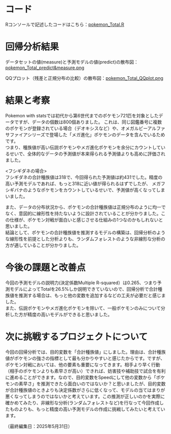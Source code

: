# コード
Rコンソールで記述したコードはこちら：[pokemon_Total.R](pokemon_Total.R/) 

# 回帰分析結果
データセットの値(measure)と予測モデルの値(predict)の散布図：[pokemon_Total_predict&measure.png](pokemon_Total_predict&measure.png/) <br>

QQプロット（残差と正規分布の比較）の散布図：[pokemon_Total_QQplot.png](pokemon_Total_QQplot.png)

# 結果と考察
Pokemon with statsでは初代から第6世代までのポケモン721匹を対象としたデータですが、データの個数は800個ありました。
これは、同じ図鑑番号に複数のポケモンが登録されている場合（デオキシスなど）や、オメガルビーアルファサファイアシリーズで登場した「メガ進化」ポケモンのデータを含んでいるためです。<br>
つまり、種族値が高い伝説ポケモンやメガ進化ポケモンを余分にカウントしているせいで、全体的なデータの予測値が本来得られる予測値よりも高めに評価されました。<br>

<フシギダネの場合><br>
フシギダネの合計種族値は318で、今回得られた予測値は約431でした。精度の高い予測モデルであれば、もっと318に近い値が得られるはずでしたが、
メガフシギバナのようなポケモンをカウントしているせいで、予測値が高くなってしまいました。<br>

また、データの分布状況から、ポケモンの合計種族値は正規分布のように均一でなく、意図的に線形性を持たないように設計されていることが分かりました。この仕様が、ポケモン対戦が面白いと感じさせる仕組みの1つなのかもしれないと思いました。<br>
結論として、ポケモンの合計種族値を推測するモデルの構築は、回帰分析のような線形性を前提とした分析よりも、ランダムフォレストのような非線形な分析の方が適していることが分かりました。

# 今後の課題と改善点
今回の予測モデルの説明力(決定係数Multiple R-squared）は0.265、つまり予測モデルによってTotalを26.5%しか説明できていないので、回帰分析で合計種族値を推測する場合は、もっと他の変数を追加するなどの工夫が必要だと感じました。<br>
また、伝説ポケモンやメガ進化ポケモンを除いて、一般ポケモンのみについて分析した方が精度の高いモデルができると思いました。

# 次に挑戦するプロジェクトについて
今回の回帰分析では、目的変数を「合計種族値」にしました。理由は、合計種族値がポケモンの強さの指標として最も分かりやすいと感じたからです。ですが、ポケモン対戦においては、他の要素も重要になってきます。相手より早く行動（相手のポケモンよりも素早さが高い）できれば、妨害技や補助技で試合を有利に進めることができます。なので、目的変数をSpeedにして他の変数から「ポケモンの素早さ」を推測できたら面白いのではないか？と思いましたが、目的変数が合計種族値のときよりも決定係数がさらに低くなって、モデルの当てはまりが悪くなってしまうのではないかと考えています。この推測が正しいのかを実際に確かめてみたり、非線形な分析(ランダムフォレストなど)を行なって今回作成したものよりも、もっと精度の高い予測モデルの作成に挑戦してみたいと考えています。<br>

（最終編集日：2025年5月31日）
